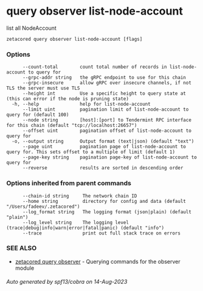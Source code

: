 # query observer list-node-account

list all NodeAccount

```
zetacored query observer list-node-account [flags]
```

### Options

```
      --count-total        count total number of records in list-node-account to query for
      --grpc-addr string   the gRPC endpoint to use for this chain
      --grpc-insecure      allow gRPC over insecure channels, if not TLS the server must use TLS
      --height int         Use a specific height to query state at (this can error if the node is pruning state)
  -h, --help               help for list-node-account
      --limit uint         pagination limit of list-node-account to query for (default 100)
      --node string        [host]:[port] to Tendermint RPC interface for this chain (default "tcp://localhost:26657")
      --offset uint        pagination offset of list-node-account to query for
  -o, --output string      Output format (text|json) (default "text")
      --page uint          pagination page of list-node-account to query for. This sets offset to a multiple of limit (default 1)
      --page-key string    pagination page-key of list-node-account to query for
      --reverse            results are sorted in descending order
```

### Options inherited from parent commands

```
      --chain-id string     The network chain ID
      --home string         directory for config and data (default "/Users/fadeev/.zetacored")
      --log_format string   The logging format (json|plain) (default "plain")
      --log_level string    The logging level (trace|debug|info|warn|error|fatal|panic) (default "info")
      --trace               print out full stack trace on errors
```

### SEE ALSO

* [zetacored query observer](zetacored_query_observer.md)	 - Querying commands for the observer module

###### Auto generated by spf13/cobra on 14-Aug-2023
